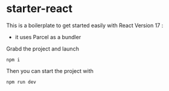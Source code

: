# starter-react

This is a boilerplate to get started easily with React Version 17 :

- it uses Parcel as a bundler

Grabd the project and launch

```
npm i
```

Then you can start the project with 

```
npm run dev
```
